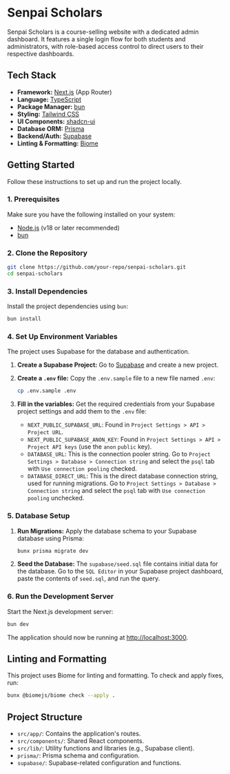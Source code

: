 # Senpai Scholars

Senpai Scholars is a course-selling website with a dedicated admin dashboard. 
It features a single login flow for both students and administrators, 
with role-based access control to direct users to their respective dashboards.

## Tech Stack

*   **Framework:** [Next.js](https://nextjs.org/) (App Router)
*   **Language:** [TypeScript](https://www.typescriptlang.org/)
*   **Package Manager:** [bun](https://bun.sh/)
*   **Styling:** [Tailwind CSS](https://tailwindcss.com/)
*   **UI Components:** [shadcn-ui](https://ui.shadcn.com/)
*   **Database ORM:** [Prisma](https://www.prisma.io/)
*   **Backend/Auth:** [Supabase](https://supabase.io/)
*   **Linting & Formatting:** [Biome](https://biomejs.dev/)

## Getting Started

Follow these instructions to set up and run the project locally.

### 1. Prerequisites

Make sure you have the following installed on your system:

*   [Node.js](httpss://nodejs.org/) (v18 or later recommended)
*   [bun](httpss://bun.sh/)

### 2. Clone the Repository

```bash
git clone https://github.com/your-repo/senpai-scholars.git
cd senpai-scholars
```

### 3. Install Dependencies

Install the project dependencies using `bun`:

```bash
bun install
```

### 4. Set Up Environment Variables

The project uses Supabase for the database and authentication.

1.  **Create a Supabase Project:** Go to [Supabase](httpss://supabase.com/) and create a new project.

2.  **Create a `.env` file:** Copy the `.env.sample` file to a new file named `.env`:

    ```bash
    cp .env.sample .env
    ```

3.  **Fill in the variables:** Get the required credentials from your Supabase project settings and add them to the `.env` file:

    *   `NEXT_PUBLIC_SUPABASE_URL`: Found in `Project Settings > API > Project URL`.
    *   `NEXT_PUBLIC_SUPABASE_ANON_KEY`: Found in `Project Settings > API > Project API keys` (use the `anon` `public` key).
    *   `DATABASE_URL`: This is the connection pooler string. Go to `Project Settings > Database > Connection string` and select the `psql` tab with `Use connection pooling` checked.
    *   `DATABASE_DIRECT_URL`: This is the direct database connection string, used for running migrations. Go to `Project Settings > Database > Connection string` and select the `psql` tab with `Use connection pooling` unchecked.

### 5. Database Setup

1.  **Run Migrations:** Apply the database schema to your Supabase database using Prisma:

    ```bash
    bunx prisma migrate dev
    ```

2.  **Seed the Database:** The `supabase/seed.sql` file contains initial data for the database. Go to the `SQL Editor` in your Supabase project dashboard, paste the contents of `seed.sql`, and run the query.

### 6. Run the Development Server

Start the Next.js development server:

```bash
bun dev
```

The application should now be running at [http://localhost:3000](http://localhost:3000).

## Linting and Formatting

This project uses Biome for linting and formatting. To check and apply fixes, run:

```bash
bunx @biomejs/biome check --apply .
```

## Project Structure

*   `src/app/`: Contains the application's routes.
*   `src/components/`: Shared React components.
*   `src/lib/`: Utility functions and libraries (e.g., Supabase client).
*   `prisma/`: Prisma schema and configuration.
*   `supabase/`: Supabase-related configuration and functions.
